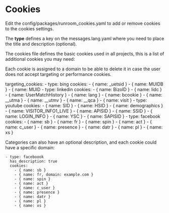 # Cookies

Edit the config/packages/runroom_cookies.yaml to add or remove cookies to the cookies settings.

The **type** defines a key on the messages.lang.yaml where you need to place the title and description (optional).

The cookies file defines the basic cookies used in all projects, this is a list of additional cookies you may need:

Each cookie is assigned to a domain to be able to delete it in case the user does not accept targeting or performance cookies.

targeting_cookies:
    - type: bing
      cookies:
        - { name: _uetsid }
        - { name: MUIDB }
        - { name: MUID
    - type: linkedin
      cookies:
        - { name: BizoID }
        - { name: lidc }
        - { name: UserMatchHistory }
        - { name: lang }
        - { name: bcookie }
        - { name: __utma }
        - { name: __utmv }
        - { name: __qca }
        - { name: visit }
    - type: youtube
      cookies:
        - { name: SID }
        - { name: HSID }
        - { name: demographics }
        - { name: VISITOR_INFO1_LIVE }
        - { name: APISID }
        - { name: SSID }
        - { name: LOGIN_INFO }
        - { name: YSC }
        - { name: SAPISID }
    - type: facebook
      cookies:
        - { name: sb }
        - { name: fr }
        - { name: spin }
        - { name: act }
        - { name: c_user }
        - { name: presence }
        - { name: datr }
        - { name: pl }
        - { name: xs }

Categories can also have an optional description, and each cookie could have a specific domain:

    - type: faceboook
      has_description: true
      cookies:
        - { name: sb }
        - { name: fr, domain: example.com }
        - { name: spin }
        - { name: act }
        - { name: c_user }
        - { name: presence }
        - { name: datr }
        - { name: pl }
        - { name: xs }
